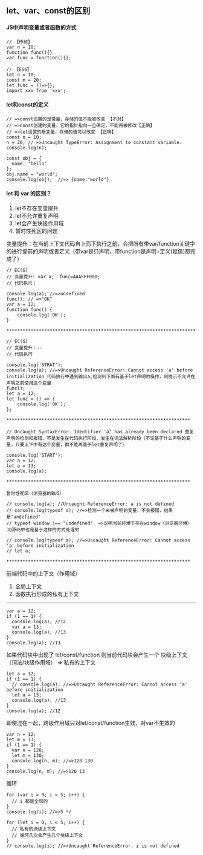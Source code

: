 ## let、var、const的区别

#### JS中声明变量或者函数的方式

	// 【传统】
	var n = 10;
	function func(){}
	var func = function(){};

	// 【ES6】
	let n = 10;
	const m = 20;
	let func = ()=>{};
	import xxx from 'xxx';

#### let和const的定义

	// =>const设置的是常量，存储的值不能被改变 【不对】
	// =>const创建的变量，它的指针指向一旦确定，不能再被修改【正确】
	// =>let设置的是变量，存储的值可以改变 【正确】
	const n = 10;
	n = 20; // =>Uncaught TypeError: Assignment to constant variable.
	console.log(n); 

	const obj = {
	  name: 'hello'
	};
	obj.name = "world";
	console.log(obj);  //=> {name:"world"}

#### let 和 var 的区别？

1. let不存在变量提升
2. let不允许重复声明
3. let会产生块级作用域
4. 暂时性死区的问题

变量提升：在当前上下文代码自上而下执行之前，会把所有带var/function关键字的进行提前的声明或者定义（带var是只声明，带function是声明+定义(赋值)都完成了）

	// EC(G)  
	// 变量提升: var a;  func=AAAFFF000;  
	// 代码执行：

	console.log(a); //=>undefined
	func(); // =>"OK"
	var a = 12;
	function func() {
		console.log('OK');
	}

	**********************************************************************

	// EC(G)
	// 变量提升：--
	// 代码执行 

	console.log('STRAT');
	console.log(a); //=>Uncaught ReferenceError: Cannot access 'a' before initialization 代码执行中遇到输出a,检测到下面有基于let声明的操作，则提示不允许在声明之前使用这个变量
	func();
	let a = 12;
	let func = () => {
		console.log('OK');
	}; 
	
	********************************************************************

	// Uncaught SyntaxError: Identifier 'a' has already been declared 重复声明的检测和报错，不是发生在代码执行阶段，发生在词法解析阶段（不论基于什么声明的变量，只要上下中有这个变量，都不能再基于let重复声明了）
	
	console.log('START');
	var a = 12;
	let a = 13;
	console.log(a);  

	********************************************************************
		
	暂时性死区（浏览器的BUG）
		 
	// console.log(a); //Uncaught ReferenceError: a is not defined
	// console.log(typeof a); //=>检测一个未被声明的变量，不会报错，结果是"undefined"
	// typeof window !== "undefined"  =>说明当前环境下存在window（浏览器环境） JQ源码中也是基于这样的方式处理的
	
	// console.log(typeof a); //=>Uncaught ReferenceError: Cannot access 'a' before initialization
	// let a;

	********************************************************************

前端代码中的上下文（作用域）

1. 全局上下文
2. 函数执行形成的私有上下文

----------

	var a = 12;
	if (1 == 1) {
	  console.log(a); //12
	  var a = 13;
	  console.log(a); //13
	}
	console.log(a); //13 

如果代码块中出现了 let/const/function 则当前代码块会产生一个 块级上下文（词法/块级作用域） => 私有的上下文

	let a = 12;
	if (1 == 1) {
	  // console.log(a); //=>Uncaught ReferenceError: Cannot access 'a' before initialization
	  let a = 13;
	  console.log(a); //13
	}
	console.log(a); //12 

即使混在一起，跨级作用域只对let/const/function生效，对var不生效的

	var n = 12;
	let m = 13;
	if (1 == 1) {
	  var n = 120;
	  let m = 130;
	  console.log(n, m); //=>120 130
	}
	console.log(n, m); //=>120 13 

循环

	for (var i = 0; i < 5; i++) {
	  // i 都是全局的
	}
	console.log(i); //=>5 */
	
	for (let i = 0; i < 5; i++) {
	  // 私有的块级上下文
	  // 循环几次会产生几个块级上下文
	}
	// console.log(i); //=>Uncaught ReferenceError: i is not defined